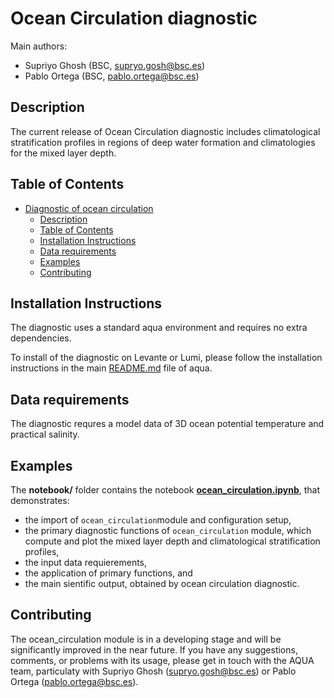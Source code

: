 # Ocean Circulation diagnostic

Main authors: 
- Supriyo Ghosh (BSC, supryo.gosh@bsc.es)
- Pablo Ortega (BSC, pablo.ortega@bsc.es)

## Description

The current release of Ocean Circulation diagnostic includes climatological stratification profiles in regions of deep water formation and climatologies for the mixed layer depth.

## Table of Contents

- [Diagnostic of ocean circulation](#diagnostic-of-tropical-rainfalls)
  - [Description](#description)
  - [Table of Contents](#table-of-contents)
  - [Installation Instructions](#installation-instructions)
  - [Data requirements](#data-requirements)
  - [Examples](#examples)
  - [Contributing](#contributing)

## Installation Instructions

The diagnostic uses a standard aqua environment and requires no extra dependencies. 


To install of the diagnostic on Levante or Lumi, please follow the installation instructions in the main [README.md](https://github.com/oloapinivad/AQUA/blob/main/README.md) file of aqua.

## Data requirements  

The diagnostic requres a model data of 3D ocean potential temperature and practical salinity.

## Examples
The **notebook/** folder contains the notebook 
 **[ocean_circulation.ipynb](https://github.com/oloapinivad/AQUA/blob/main/diagnostics/ocean_circulation/notebooks/ocean_circulation.ipynb)**, that  demonstrates:
- the import of `ocean_circulation`module and configuration setup, 
- the primary diagnostic functions of `ocean_circulation` module, which compute and plot the mixed layer depth and climatological stratification profiles,
- the input data requierements, 
- the application of primary functions, and 
- the main sientific output, obtained by ocean circulation diagnostic.

## Contributing

The  ocean_circulation module is in a developing stage and will be significantly improved in the near future. If you have any suggestions, comments, or problems with its usage, please get in touch with the AQUA team, particulaty with Supriyo Ghosh (supryo.gosh@bsc.es) or Pablo Ortega (pablo.ortega@bsc.es).
